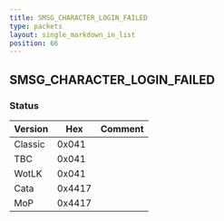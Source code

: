 ```yaml
---
title: SMSG_CHARACTER_LOGIN_FAILED
type: packets
layout: single_markdown_in_list
position: 66
---
```


## SMSG_CHARACTER_LOGIN_FAILED

### Status

Version    | Hex        | Comment
---------- | ---------- | ---------- 
Classic    | 0x041      | 
TBC        | 0x041      | 
WotLK      | 0x041      | 
Cata       | 0x4417     | 
MoP        | 0x4417     | 